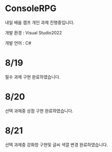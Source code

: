 # ConsoleRPG

내일 배움 캠프 개인 과제 진행중입니다.


개발 환경 : Visual Studio2022


개발 언어 : C#

# 8/19
필수 과제 구현 완료하였습니다.

# 8/20
선택 과제중 상점 구현 완료하였습니다.

# 8/21
선택 과제중 강화창 구현및 글씨 색깔 변경 완료하였습니다.
